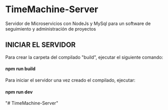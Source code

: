 # TimeMachine-Server
Servidor de Microservicios con NodeJs y MySql para un software de seguimiento y administración de proyectos

## INICIAR EL SERVIDOR
Para crear la carpeta del compilado "build", ejecutar el siguiente comando:
#### npm run build
Para iniciar el servidor una vez creado el compilado, ejecutar: 
#### npm run dev
"# TimeMachine-Server" 
